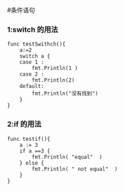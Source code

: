 #条件语句

### 1:switch 的用法

```
func testSwithch(){
    a:=2
    switch a {
    case 1 :
        fmt.Println(1 )
    case 2 :
        fmt.Println(2)
    default:
        fmt.Println("没有找到")
    }
}
```

### 2:if 的用法

```
func testif(){
    a := 3
    if a ==3 {
        fmt.Println( "equal"  )
    } else {
        fmt.Println( " not equal"  )
    }
}
```